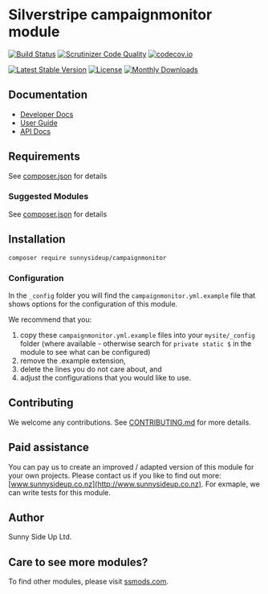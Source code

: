 # Silverstripe campaignmonitor module
[![Build Status](https://travis-ci.org/sunnysideup/silverstripe-campaignmonitor.svg?branch=master)](https://travis-ci.org/sunnysideup/silverstripe-campaignmonitor)
[![Scrutinizer Code Quality](https://scrutinizer-ci.com/g/sunnysideup/silverstripe-campaignmonitor/badges/quality-score.png?b=master)](https://scrutinizer-ci.com/g/sunnysideup/silverstripe-campaignmonitor/?branch=master)
[![codecov.io](https://codecov.io/github/sunnysideup/silverstripe-campaignmonitor/coverage.svg?branch=master)](https://codecov.io/github/sunnysideup/silverstripe-campaignmonitor?branch=master)

[![Latest Stable Version](https://poser.pugx.org/sunnysideup/campaignmonitor/version)](https://packagist.org/packages/sunnysideup/campaignmonitor)
[![License](https://poser.pugx.org/sunnysideup/campaignmonitor/license)](https://packagist.org/packages/sunnysideup/campaignmonitor)
[![Monthly Downloads](https://poser.pugx.org/sunnysideup/campaignmonitor/d/monthly)](https://packagist.org/packages/sunnysideup/campaignmonitor)


## Documentation



 * [Developer Docs](docs/en/INDEX.md)
 * [User Guide](docs/en/userguide.md)
 * [API Docs](http://docs.ssmods.com/sunnysideup/campaignmonitor/classes.xhtml)


## Requirements



See [composer.json](composer.json) for details


### Suggested Modules



See [composer.json](composer.json) for details


## Installation


```
composer require sunnysideup/campaignmonitor
```

### Configuration



In the `_config` folder you will find the `campaignmonitor.yml.example`
file that shows options for the configuration of this module.

We recommend that you:

  1. copy these `campaignmonitor.yml.example` files into your
`mysite/_config` folder (where available - otherwise search for `private static $` in the module to see what can be configured)
  2. remove the .example extension,
  3. delete the lines you do not care about, and
  4. adjust the configurations that you would like to use.


## Contributing



We welcome any contributions. See [CONTRIBUTING.md](CONTRIBUTING.md) for more details.

## Paid assistance



You can pay us to create an improved / adapted version of this module for your own projects.  Please contact us if you like to find out more: [www.sunnysideup.co.nz](http://www.sunnysideup.co.nz).  For exmaple, we can write tests for this module.  

## Author



Sunny Side Up Ltd.


## Care to see more modules?

To find other modules, please visit [ssmods.com](http://ssmods.com/).
